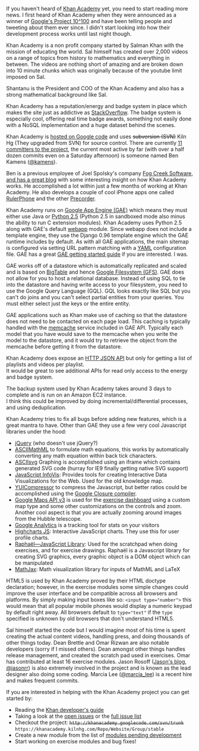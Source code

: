 If you haven't heard of [Khan Academy][26] yet, you need to start reading more news.   I first heard of Khan Academy when they were announced as a winner of [Google's Project 10^100][28] and have been telling people and tweeting about them ever since.  I didn't start looking into how their development process works until last night though.

Khan Academy is a non profit company started by Salman Khan with the mission of educating the world.
Sal himself has created over 2,000 videos on a range of topics from history to mathematics and everything in between.  The videos are nothing short of amazing and are broken down into 10 minute chunks which was originally because of the youtube limit imposed on Sal.

Shantanu is the President and COO of the Khan Academy and also has a strong mathematical background like Sal.

Khan Academy has a reputation/energy and badge system in place which makes the site just as addictive as [StackOverflow][29].  The badge system is especially cool, offering real time badge awards, something not easily done with a NoSQL implementation and a huge dataset behind the scenes.

Khan Academy is [hosted on Google code][1] and uses <strike>subversion (SVN)</strike> Kiln Hg (They upgraded from SVN) for source control.
There are currently [11 committers to the project][2], the current most active by far (with over a half dozen commits even on a Saturday afternoon) is someone named Ben Kamens ([@kamens][25]).

Ben is a previous employee of Joel Spolsky's company [Fog Creek Software][5], [and has a great blog][3] with some interesting insight on how Khan Academy works.  He accomplished a lot within just a few months of working at Khan Academy.
He also develops a couple of cool iPhone apps one called [RulerPhone][7] and the other [Precorder][8].

Khan Academy runs on [Google App Engine (GAE)][4] which means they must either use Java or [Python 2.5][6] (Python 2.5 in sandboxed mode also minus the ability to run C extension modules).
Khan Academy uses Python 2.5 along with GAE's default [webapp][9] module.  Since webapp does not include a template engine, they use the Django 0.96 template engine which the GAE runtime includes by default.
As with all GAE applications, the main sitemap is configured via setting URL pattern matching with a [YAML][10] configuration file.
GAE has a great [GAE getting started guide][12] if you are interested.  I was.



GAE works off of a datastore which is automatically replicated and scaled and is based on [BigTable][21] and hence [Google Filesystem (GFS)][22].  GAE does not allow for you to host a relational database.
Instead of using SQL to tie into the datastore and having write access to your filesystem, you need to use the Google Query Language (GQL).
GQL looks exactly like SQL but you can't do joins and you can't select partial entities from your queries.  You must either select just the keys or the entire entity.

GAE applications such as Khan make use of caching so that the datastore does not need to be contacted on each page load.
This caching is typically handled with the [memcache][37] service included in GAE API.  Typically each model that you have would save to the memcache when you write the model to the datastore, and it would try to retrieve the object from the memcache before getting it from the datastore.

Khan Academy does expose an [HTTP JSON API][11] but only for getting a list of playlists and videos per playlist.  
It would be great to see additional APIs for read only access to the energy and badge system.

The backup system used by Khan Academy takes around 3 days to complete and is run on an Amazon EC2 instance.  
I think this could be improved by doing incremental/differential processes, and using deduplication.

Khan Academy tries to fix all bugs before adding new features, which is a great mantra to have.  Other than GAE they use a few very cool Javascript libraries under the hood:

- [jQuery][16] (who doesn't use jQuery?)
- [ASCIIMathML][17] to formulate math equations, this works by automatically converting any math equation within back tick characters.
- [ASCIIsvg][18] Graphing is accomplished using an iframe which contains generated SVG code (hurray for IE9 finally getting native SVG support)
- [JavaScript InfoVis][30]: Provides tools for creating Interactive Data Visualizations for the Web.  Used for the old knowledge map.
- [YUICompressor][19] to compress the Javascript, but better ratios could be accomplished using the [Google Closure compiler][20].
- [Google Maps API v3][32] is used for the [exercise dashboard][31] using a custom map type and some other customizations on the controls and zoom.  Another cool aspect is that you are actually zooming around images from the Hubble telescope.
- [Google Analytics][33] is a tracking tool for stats on your visitors
- [Highcharts JS][34]: Interactive JavaScript charts.  They use this for user profile charts.
- [Raphaël—JavaScript Library][38]: Used for the scratchpad when doing exercises, and for exercise drawings.  Raphaël is a Javascript library for creating SVG graphics, every graphic object is a DOM object which can be manipulated
- [MathJax][39]: Math visualization library for inputs of MathML and LaTeX

HTML5 is used by Khan Academy proved by their HTML doctype declaration; however, in the exercise modules some simple changes could improve the user interface and be compatible across all browsers and platforms.
By simply making input boxes like so: `<input type="number">` this would mean that all popular mobile phones would display a numeric keypad by default right away.  All browsers default to `type="text"` if the `type` specified is unknown by old browsers that don't understand HTML5.

Sal himself started the code but I would imagine most of his time is spent creating the actual content videos, handling press, and doing thousands of other things today.
Dean Brettle and Omar Rizwan are also notable developers (sorry if I missed others).  Dean amongst other things handles release management, and created the scratch pad used in exercises.
Omar has contributed at least 16 exercise modules. Jason Rosoff ([Jason's blog][23], [@jasonrr][24]) is also extremely involved in the project and is known as the lead designer also doing some coding.  Marcia Lee ([@marcia_lee][36]) is a recent hire and makes frequent commits.


If you are interested in helping with the Khan Academy project you can get started by:

- Reading the [Khan developer's guide][13]
- Taking a look at the [open issues][14] or the [full issue list][15]
- Checkout the project: <strike>`http://khanacademy.googlecode.com/svn/trunk`</strike> `https://khanacademy.kilnhg.com/Repo/Website/Group/stable`
- Create a new module from the list of [modules pending development][35]
- Start working on exercise modules and bug fixes!

[1]: http://code.google.com/p/khanacademy/
[2]: http://code.google.com/p/khanacademy/people/list
[3]: http://bjk5.com/
[4]: http://code.google.com/appengine/
[5]: http://www.fogcreek.com/
[6]: http://www.python.org/download/releases/2.5/
[7]: http://benkamens.com/rulerphone/sale.html
[8]: http://www.airshipsoftware.com/precorder
[9]: http://code.google.com/appengine/docs/python/gettingstarted/usingwebapp.html
[10]: http://en.wikipedia.org/wiki/YAML
[11]: https://sites.google.com/a/khanacademy.org/forge/for-developers/technical/api
[12]: http://code.google.com/appengine/docs/python/gettingstarted/
[13]: https://sites.google.com/a/khanacademy.org/forge/for-developers
[14]: http://code.google.com/p/khanacademy/issues/list?can=2&q=&sort=-opened&colspec=ID%20Type%20Component%20Status%20Stars%20Owner%20Summary%20Modified%20Opened
[15]: http://code.google.com/p/khanacademy/issues/list
[16]: http://jquery.com/
[17]: http://www1.chapman.edu/~jipsen/mathml/asciimath.html
[18]: http://www1.chapman.edu/~jipsen/svg/asciisvg.html
[19]: http://developer.yahoo.com/yui/compressor/
[20]: http://code.google.com/closure/compiler/docs/gettingstarted_ui.html
[21]: http://en.wikipedia.org/wiki/BigTable
[22]: http://en.wikipedia.org/wiki/Google_File_System
[23]: http://shipordie.com/
[24]: https://twitter.com/#!/jasonrr/
[25]: https://twitter.com/#!/kamens
[26]: http://www.khanacademy.org/
[28]: http://www.project10tothe100.com/index.html
[29]: http://www.stackoverflow.com
[30]: http://thejit.org/
[31]: http://www.khanacademy.org/exercisedashboard
[32]: http://code.google.com/apis/maps/documentation/javascript/reference.html
[33]: http://analytics.google.com/
[34]: http://www.highcharts.com/
[35]: https://spreadsheets.google.com/ccc?key=0AsgWawUKHSJldGlvX3RUX2FyMEpMdzdRRWlOLXg3TVE&hl=en&authkey=CJWi-LMM#gid=0
[36]: https://twitter.com/#!/marcia_lee
[37]: http://code.google.com/appengine/docs/python/memcache/usingmemcache.html
[38]: http://raphaeljs.com/
[39]: http://www.mathjax.org/
